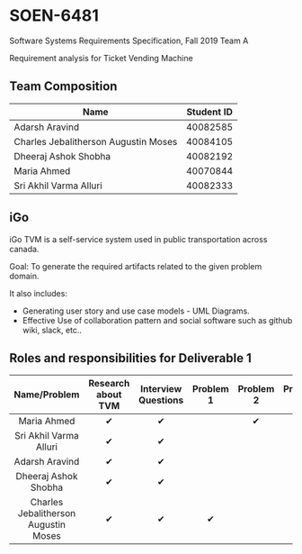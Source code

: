 # SOEN-6481
Software Systems Requirements Specification, Fall 2019
Team A

Requirement analysis for Ticket Vending Machine 

## Team Composition

| Name  | Student ID |
|-------|------------|
|Adarsh Aravind| 40082585|
|Charles Jebalitherson Augustin Moses | 40084105 |
|Dheeraj Ashok  Shobha|40082192|
|Maria Ahmed|40070844|
|Sri Akhil Varma Alluri|40082333|

## iGo

iGo TVM is a self-service system used in public transportation across canada.

Goal: To generate the required artifacts related to the given problem domain.

It also includes:
  - Generating user story and use case models - UML Diagrams.
  - Effective Use of collaboration pattern and social software such as github wiki, slack, etc..

## Roles and responsibilities for Deliverable 1

|Name/Problem                        |Research about TVM|Interview Questions|Problem 1|Problem 2|Problem 3|Problem 4|Documentation|
|:----------------------------------:|:----------------:|:-----------------:|:-------:|:-------:|:-------:|:-------:|:-----------:|
|Maria Ahmed                         |✔                 |✔                 |         |✔        |         |        |✔            |
|Sri Akhil Varma Alluri              |✔                 |✔                 |         |         |✔        |        |✔            |
|Adarsh Aravind                      |✔                 |✔                 |         |         |         |✔       |✔            |
|Dheeraj Ashok Shobha                |✔                 |✔                 |         |         |✔        |        | ✔           |
|Charles Jebalitherson Augustin Moses|✔                 |✔                 |✔        |         |         |✔       |✔            |
